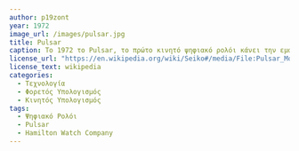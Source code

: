 ```yaml
---
author: p19zont
year: 1972
image_url: /images/pulsar.jpg
title: Pulsar
caption: To 1972 το Pulsar, το πρώτο κινητό ψηφιακό ρολόι κάνει την εμφάνιση του από την εταιρία Hamilton Watch Company. Ήταν το Πρώτο ρολόι που μπορούσε ο χρήστης του να προγραμματίσει την μνήμη του, στην οποία μπορούσαν να αποθηκευτούν 24 ψηφία. Αργότερα το 1978 έγινε πιο διάσημο όταν αγοράστηκε απο την Seiko. Μεχρι σημερα έχουμε δει τεράστια εξέλιξη σε αυτό, με τεχνολογίες όπως οθονη αφης, συνδεση με το κινητό με την χρηση bluetooth ενώ στη συνέχεια δημιουργήθηκαν εφαρμογές για ανταλλαγή και αποθήκευση πληροφοριών.
license_url: "https://en.wikipedia.org/wiki/Seiko#/media/File:Pulsar_Montre_4.JPG"
license_text: wikipedia
categories:
  - Τεχνολογία
  - Φορετός Υπολογισμός
  - Κινητός Υπολογισμός
tags:
  - Ψηφιακό Ρολόι 
  - Pulsar
  - Hamilton Watch Company
---
```

